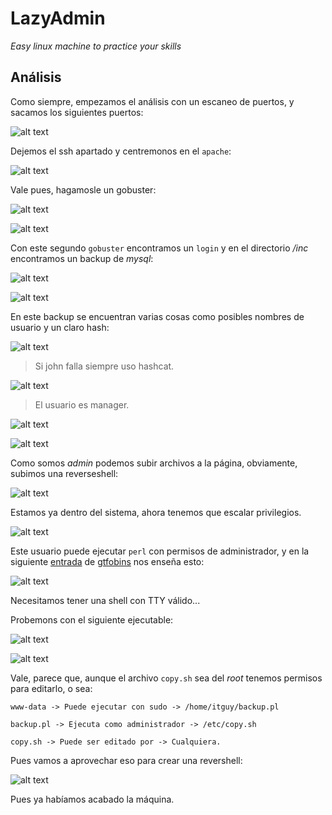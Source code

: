 # LazyAdmin

_Easy linux machine to practice your skills_

## Análisis

Como siempre, empezamos el análisis con un escaneo de puertos, y sacamos los siguientes puertos:

![alt text](img/image.png)

Dejemos el ssh apartado y centremonos en el `apache`:

![alt text](img/image-1.png)

Vale pues, hagamosle un gobuster:

![alt text](img/image-2.png)

![alt text](img/image-3.png)

Con este segundo `gobuster` encontramos un `login` y en el directorio _/inc_ encontramos un backup de _mysql_:

![alt text](img/image-4.png)

![alt text](img/image-5.png)

En este backup se encuentran varias cosas como posibles nombres de usuario y un claro hash:

![alt text](img/image-6.png)
> Si john falla siempre uso hashcat.

![alt text](img/image-7.png)
> El usuario es manager.

![alt text](img/image-8.png)

![alt text](img/image-9.png)

Como somos _admin_ podemos subir archivos a la página, obviamente, subimos una reverseshell:

![alt text](img/image-10.png)

Estamos ya dentro del sistema, ahora tenemos que escalar privilegios.

![alt text](img/image-11.png)

Este usuario puede ejecutar `perl` con permisos de administrador, y en la siguiente [entrada](https://gtfobins.github.io/gtfobins/perl/#sudo) de [gtfobins](https://gtfobins.github.io/) nos enseña esto:

![alt text](img/image-12.png)

Necesitamos tener una shell con TTY válido...

Probemons con el siguiente ejecutable:

![alt text](img/image-13.png)

![alt text](img/image-14.png)

Vale, parece que, aunque el archivo `copy.sh` sea del _root_ tenemos permisos para editarlo, o sea:

    www-data -> Puede ejecutar con sudo -> /home/itguy/backup.pl

    backup.pl -> Ejecuta como administrador -> /etc/copy.sh

    copy.sh -> Puede ser editado por -> Cualquiera.

Pues vamos a aprovechar eso para crear una revershell:

![alt text](img/image-15.png)

Pues ya habíamos acabado la máquina.